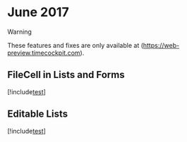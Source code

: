 # June 2017

> [!WARNING]
> These features and fixes are only available at (https://web-preview.timecockpit.com).

## FileCell in Lists and Forms

[!include[test](../not-available.md)]

## Editable Lists

[!include[test](../not-available.md)]